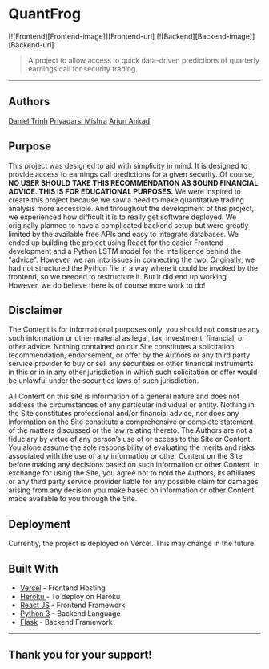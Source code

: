 # QuantFrog
[![Frontend][Frontend-image]][Frontend-url]
[![Backend][Backend-image]][Backend-url]

> A project to allow access to quick data-driven predictions of quarterly earnings call for security trading.
---
## Authors

[Daniel Trinh][linkedin-urldt]
[Priyadarsi Mishra][linkedin-urlp]
[Arjun Ankad][linkedin-urlar]


## Purpose

This project was designed to aid with simplicity in mind. It is designed to provide access to 
earnings call predictions for a given security. Of course, **NO USER SHOULD**
**TAKE THIS RECOMMENDATION AS SOUND FINANCIAL ADVICE. THIS IS FOR EDUCATIONAL PURPOSES.**
We were inspired to create this project because we saw a need to make quantitative trading analysis more 
accessible. And throughout the development of this project, we experienced how difficult it
is to really get software deployed. We originally planned to have a complicated backend 
setup but were greatly limited by the available free APIs and easy to integrate databases. 
We ended up building the project using React for the easier Frontend development and a Python 
LSTM model for the intelligence behind the "advice". However, we ran into issues in connecting
the two. Originally, we had not structured the Python file in a way where it could be invoked 
by the frontend, so we needed to restructure it. But it did end up working. However, we 
do believe there is of course more work to do!


## Disclaimer
The Content is for informational purposes only, you should not construe any such 
information or other material as legal, tax, investment, financial, or other advice.
Nothing contained on our Site constitutes a solicitation, recommendation, endorsement,
or offer by the Authors or any third party service provider to buy or sell any securities 
or other financial instruments in this or in in any other jurisdiction in which such 
solicitation or offer would be unlawful under the securities laws of such jurisdiction.

All Content on this site is information of a general nature and does not address the circumstances of any particular individual or entity. Nothing in the Site constitutes professional and/or financial advice, nor does any information on the Site constitute a comprehensive or complete statement of the matters discussed or the law relating thereto. 
The Authors are not a fiduciary by virtue of any person’s use of or access to the Site or Content. You alone assume the sole responsibility of evaluating the merits and risks 
associated with the use of any information or other Content on the Site before making any decisions based on such information or other Content. In exchange for using the Site, you 
agree not to hold the Authors, its affiliates or any third party service provider liable for any possible claim for damages arising from any decision you make based on information or 
other Content made available to you through the Site.


## Deployment

Currently, the project is deployed on Vercel. This may change in the future. 


## Built With

* [Vercel](https://vercel.com/) - Frontend Hosting
* [Heroku ](https://devcenter.heroku.com/) - To deploy on Heroku
* [React JS](https://react.dev/) - Frontend Framework
* [Python 3](https://www.python.org/) - Backend Language
* [Flask](https://flask.palletsprojects.com/en/3.0.x/) - Backend Framework


---

## Thank you for your support!


<!-- Markdown link & img dfn's -->

[repository-url]: https://github.com/priyadarsimishra/QuantFrog

[cloud-provider-url]: https://wbshopping.herokuapp.com

[linkedin-urldt]: https://www.linkedin.com/in/danielbtrinh
[linkedin-urlp]: https://www.linkedin.com/in/priyadarsi-mishra/
[linkedin-urlar]: https://www.linkedin.com/in/arjun-ankad-428b261b8/
